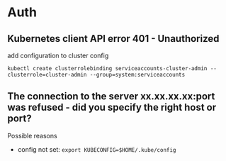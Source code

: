 # Auth

## Kubernetes client API error 401 - Unauthorized
add configuration to cluster config
```
kubectl create clusterrolebinding serviceaccounts-cluster-admin --clusterrole=cluster-admin --group=system:serviceaccounts
```

## The connection to the server xx.xx.xx.xx:port was refused - did you specify the right host or port?
Possible reasons
- config not set: `export KUBECONFIG=$HOME/.kube/config`
